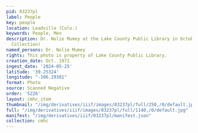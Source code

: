 ```yaml
---
pid: 03237pl
label: People
key: people
location: Leadville (Colo.)
keywords: People, Men
description: Dr. Nolie Mumey at the Lake County Public Library in October 1971 (Wingenbach
  Collection)
named_persons: Dr. Nolie Mumey
rights: This photo is property of Lake County Public Library.
creation_date: Oct. 1971
ingest_date: '2024-05-25'
latitude: '39.25324'
longitude: "-106.29381"
format: Photo
source: Scanned Negative
order: '5226'
layout: cmhc_item
thumbnail: "/img/derivatives/iiif/images/03237pl/full/250,/0/default.jpg"
full: "/img/derivatives/iiif/images/03237pl/full/1140,/0/default.jpg"
manifest: "/img/derivatives/iiif/03237pl/manifest.json"
collection: cmhc
---
```

